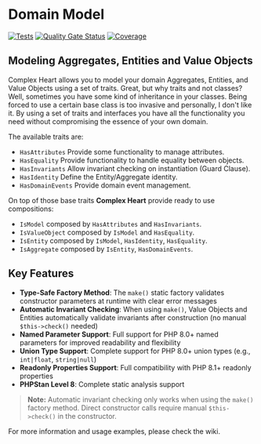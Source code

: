 # Domain Model

[![Tests](https://github.com/ComplexHeart/php-domain-model/actions/workflows/test.yml/badge.svg)](https://github.com/ComplexHeart/php-domain-model/actions/workflows/test.yml)
[![Quality Gate Status](https://sonarcloud.io/api/project_badges/measure?project=ComplexHeart_php-domain-model&metric=alert_status)](https://sonarcloud.io/summary/new_code?id=ComplexHeart_php-domain-model)
[![Coverage](https://sonarcloud.io/api/project_badges/measure?project=ComplexHeart_php-domain-model&metric=coverage)](https://sonarcloud.io/summary/new_code?id=ComplexHeart_php-domain-model)

## Modeling Aggregates, Entities and Value Objects

Complex Heart allows you to model your domain Aggregates, Entities, and Value Objects using a set of traits. Great, but
why traits and not classes? Well, sometimes you have some kind of inheritance in your classes. Being forced to use a
certain base class is too invasive and personally, I don't like it. By using a set of traits and interfaces you have all
the functionality you need without compromising the essence of your own domain.

The available traits are:

- `HasAttributes` Provide some functionality to manage attributes.
- `HasEquality` Provide functionality to handle equality between objects.
- `HasInvariants` Allow invariant checking on instantiation (Guard Clause).
- `HasIdentity` Define the Entity/Aggregate identity.
- `HasDomainEvents` Provide domain event management.

On top of those base traits **Complex Heart** provide ready to use compositions:

- `IsModel` composed by `HasAttributes` and `HasInvariants`.
- `IsValueObject` composed by `IsModel` and `HasEquality`.
- `IsEntity` composed by `IsModel`, `HasIdentity`, `HasEquality`.
- `IsAggregate` composed by `IsEntity`, `HasDomainEvents`.

## Key Features

- **Type-Safe Factory Method**: The `make()` static factory validates constructor parameters at runtime with clear error messages
- **Automatic Invariant Checking**: When using `make()`, Value Objects and Entities automatically validate invariants after construction (no manual `$this->check()` needed)
- **Named Parameter Support**: Full support for PHP 8.0+ named parameters for improved readability and flexibility
- **Union Type Support**: Complete support for PHP 8.0+ union types (e.g., `int|float`, `string|null`)
- **Readonly Properties Support**: Full compatibility with PHP 8.1+ readonly properties
- **PHPStan Level 8**: Complete static analysis support

> **Note:** Automatic invariant checking only works when using the `make()` factory method. Direct constructor calls require manual `$this->check()` in the constructor.

For more information and usage examples, please check the wiki.
